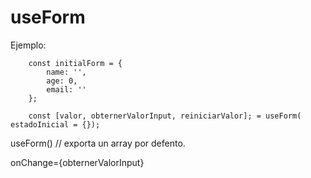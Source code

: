# useForm

Ejemplo:

```
    const initialForm = {
        name: '',
        age: 0,
        email: ''
    };

    const [valor, obternerValorInput, reiniciarValor]; = useForm( estadoInicial = {});

```

useForm() // exporta un array por defento.

onChange={obternerValorInput}
